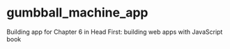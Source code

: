 # gumbball_machine_app

Building app for Chapter 6 in Head First: building web apps with JavaScript book
